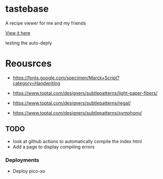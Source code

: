 # tastebase
A recipe viewer for me and my friends

[View it here](https://stolksdorf.github.io/tastebase/)

testing the auto-deply

# Reousrces

- https://fonts.google.com/specimen/Marck+Script?category=Handwriting


- https://www.toptal.com/designers/subtlepatterns/light-paper-fibers/
- https://www.toptal.com/designers/subtlepatterns/regal/
- https://www.toptal.com/designers/subtlepatterns/symphony/

## TODO

- look at github actions to automatically compile the index html
- Add a page to display compiling errors


### Deployments
- Deploy pico-xo

